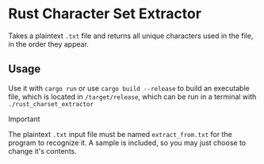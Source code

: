 # Rust Character Set Extractor

Takes a plaintext `.txt` file and returns all unique characters used in the file, in the order they appear.

## Usage
Use it with `cargo run` or use `cargo build --release` to build an executable file, which is located in `/target/release`, which can be run in a terminal with `./rust_charset_extractor`
> [!IMPORTANT]
> The plaintext `.txt` input file must be named `extract_from.txt` for the program to recognize it. A sample is included, so you may just choose to change it's contents. 